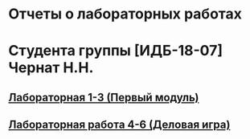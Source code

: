 # Отчеты о лабораторных работах
# Студента группы [ИДБ-18-07] Чернат Н.Н.

## [Лабораторная 1-3 (Первый модуль)](https://github.com/DivineLoggika/Nikolai.github.io/wiki)

## [Лабораторная работа 4-6 (Деловая игра)](https://github.com/lulu2kan/DeusVult/wiki/Отчет-(Лабораторная-работа-4-6))
	
